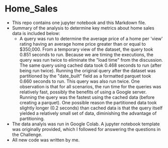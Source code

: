 # Home_Sales
- This repo contains one jupyter notebook and this Markdown file. 
- Summary of the analysis to determine key metrics about home sales data is included below: 
   - A query was run to determine the average price of a home per 'view' rating having an average home price greater than or equal to $350,000. 
From a temporary view of the dataset, the query took 0.851 seconds to run. Because we are timing the executions, the query was run twice to eliminate the "load time" from the discussion. The same query using cached data took 0.468 seconds to run (after being run twice). Running the original query after the dataset was partitioned by the "date_built" field as a formatted parquet took 0.660 seconds to run. This query was also run twice. One observation is that for all scenarios, the run time for the queries was relatively fast, possibly the benefits of using a Google server. Running the query was the fastest using the cached data (before creating a parquet). One possible reason the partitioned data took slightly longer (0.2 seconds) than cached data is that the query itself yielded a relatively small set of data, diminishing the advantage of partitioning.
- The data analyis was run in Google Colab. A jupyter notebook template was originally provided, which I followed for answering the questions in the Challenge. 
- All new code was written by me.
